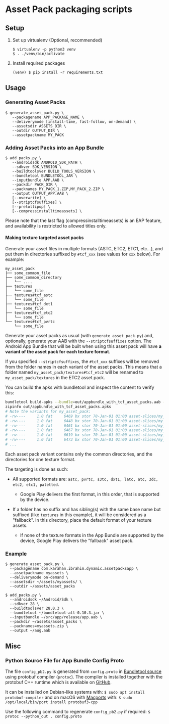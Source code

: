 # Asset Pack packaging scripts

## Setup

1.  Set up virtualenv (Optional, recommended)

    ```
    $ virtualenv -p python3 venv
    $ . ./venv/bin/activate
    ```

2.  Install required packages

    ```
    (venv) $ pip install -r requirements.txt
    ```

## Usage

### Generating Asset Packs

```
$ generate_asset_pack.py \
   --packagename APP_PACKAGE_NAME \
   --deliverymode [install-time, fast-follow, on-demand] \
   --assetsdir ASSETS_DIR \
   --outdir OUTPUT_DIR \
   --assetpackname MY_PACK
```

### Adding Asset Packs into an App Bundle

```
$ add_packs.py \
   --androidsdk ANDROID_SDK_PATH \
   --sdkver SDK_VERSION \
   --buildtoolsver BUILD_TOOLS_VERSION \
   --bundletool BUNDLETOOL_JAR \
   --inputbundle APP.AAB \
   --packdir PACK_DIR \
   --packnames MY_PACK_1.ZIP,MY_PACK_2.ZIP \
   --output OUTPUT_APP.AAB \
   [--overwrite] \
   [--striptcfsuffixes] \
   [--prelollipop] \
   [--compressinstalltimeassets] \
```

Please note that the last flag (compressinstalltimeassets) is an EAP feature, and
availability is restricted to allowed titles only.

#### Making texture targeted asset packs

Generate your asset files in multiple formats (ASTC, ETC2, ETC1, etc...), and
put them in directories suffixed by `#tcf_xxx` (see values for `xxx` below). For
example:

```
my_asset_pack
├── some_common_file
├── some_common_directory
│   └── ....
├── textures
│   └── some_file
├── textures#tcf_astc
│   └── some_file
├── textures#tcf_dxt1
│   └── some_file
├── textures#tcf_etc2
│   └── some_file
└── textures#tcf_pvrtc
    └── some_file
```

Generate your asset packs as usual (with `generate_asset_pack.py`) and,
optionally, generate your AAB with the `--striptcfsuffixes` option. The Android
App Bundle that will be built when using this asset pack will have **a variant
of the asset pack for each texture format**.

If you specified `--striptcfsuffixes`, the `#tcf_xxx` suffixes will be removed
from the folder names in each variant of the asset packs. This means that a
folder named `my_asset_pack/textures#tcf_etc2` will be renamed to
`my_asset_pack/textures` in the ETC2 asset pack.

You can build the apks with bundletool and inspect the content to verify this:

```bash
bundletool build-apks --bundle=out/appbundle_with_tcf_asset_packs.aab --output=out/appbundle_with_tcf_asset_packs.apks
zipinfo out/appbundle_with_tcf_asset_packs.apks
# Note the variants for my_asset_pack:
# -rw----     1.0 fat     6469 bx stor 70-Jan-01 01:00 asset-slices/my_asset_pack-other_tcf.apk
# -rw----     1.0 fat     6448 bx stor 70-Jan-01 01:00 asset-slices/my_asset_pack-astc.apk
# -rw----     1.0 fat     6461 bx stor 70-Jan-01 01:00 asset-slices/my_asset_pack-etc2.apk
# -rw----     1.0 fat     6467 bx stor 70-Jan-01 01:00 asset-slices/my_asset_pack-dxt1.apk
# -rw----     1.0 fat     6619 bx stor 70-Jan-01 01:00 asset-slices/my_asset_pack-master.apk
# -rw----     1.0 fat     6473 bx stor 70-Jan-01 01:00 asset-slices/my_asset_pack-pvrtc.apk
# ...
```

Each asset pack variant contains only the common directories, and the
directories for one texture format.

The targeting is done as such:

-   All supported formats are: `astc, pvrtc, s3tc, dxt1, latc, atc, 3dc, etc2,
    etc1, paletted`.

    -   Google Play delivers the first format, in this order, that is supported
        by the device.

-   If a folder has no suffix and has sibling(s) with the same base name but
    suffixed (like `textures` in this example), it will be considered as a
    "fallback". In this directory, place the default format of your texture
    assets.

    -   If none of the texture formats in the App Bundle are supported by the
        device, Google Play delivers the "fallback" asset pack.

### Example

```
$ generate_asset_pack.py \
  --packagename com.karahan.ibrahim.dynamic.assetpacksapp \
  --assetpackname myassets \
  --deliverymode on-demand \
  --assetsdir ~/assets/myassets/ \
  --outdir ~/assets/asset_packs
```

```
$ add_packs.py \
  --androidsdk ~/Android/Sdk \
  --sdkver 28 \
  --buildtoolsver 28.0.3 \
  --bundletool ~/bundletool-all-0.10.3.jar \
  --inputbundle ~/src/app/release/app.aab \
  --packdir ~/assets/asset_packs \
  --packnames=myassets.zip \
  --output ~/aug.aab
```

## Misc

### Python Source File for App Bundle Config Proto

The file `config_pb2.py` is generated from `config.proto` in
[Bundletool source](https://github.com/google/bundletool/blob/master/src/main/proto/config.proto)
using protobuf compiler (`protoc`). The compiler is installed together with the
protobuf C++ runtime which is available on
[GitHub](https://github.com/protocolbuffers/protobuf).

It can be installed on Debian-like systems with: `$ sudo apt install
protobuf-compiler` and on macOS with [Macports](https://www.macports.org/) with:
`$ sudo /opt/local/bin/port install protobuf3-cpp`

Use the following command to regenerate `config_pb2.py` if required: `$ protoc
--python_out . config.proto`
